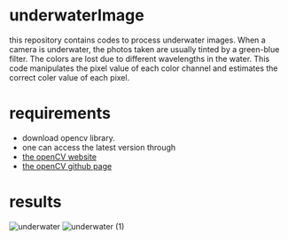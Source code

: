 # underwaterImage

this repository contains codes to process underwater images.
When a camera is underwater, the photos taken are usually tinted by a green-blue filter. The colors are lost due to different wavelengths in the water.
This code manipulates the pixel value of each color channel and estimates the correct coler value of each pixel.

# requirements
- download opencv library.
- one can access the latest version through
- [the openCV website](https://docs.opencv.org/master/df/d65/tutorial_table_of_content_introduction.html)
- [the openCV github page](https://github.com/opencv/opencv)

# results

![underwater](https://user-images.githubusercontent.com/49921653/76188591-c026a180-6195-11ea-94aa-3f76fb23354d.jpeg)
![underwater (1)](https://user-images.githubusercontent.com/49921653/76188604-c9b00980-6195-11ea-9351-62b097265978.jpeg)
